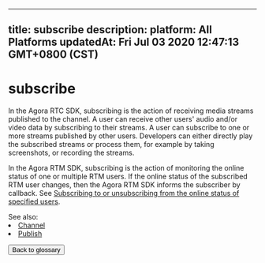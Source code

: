 
---
title: subscribe
description: 
platform: All Platforms
updatedAt: Fri Jul 03 2020 12:47:13 GMT+0800 (CST)
---
# subscribe
#### <a name="sub"></a>

In the Agora RTC SDK, subscribing is the action of receiving media streams published to the channel. A user can receive other users' audio and/or video data by subscribing to their streams. A user can subscribe to one or more streams published by other users. Developers can either directly play the subscribed streams or process them, for example by taking screenshots, or recording the streams.

In the Agora RTM SDK, subscribing is the action of monitoring the online status of one or multiple RTM users. If the online status of the subscribed RTM user changes, then the Agora RTM SDK informs the subscriber by callback. See <a href="https://docs.agora.io/en/Real-time-Messaging/API%20Reference/RTM_java/index.html#subscribe">Subscribing to or unsubscribing from the online status of specified users</a>.

<div class="alert info">See also:
	<li><a href="../../en/Agora%20Platform/terms.md">Channel</a></li>
	<li><a href="../../en/Agora%20Platform/terms.md">Publish</a></li>
</div>

<a href="../../en/Agora%20Platform/terms.md"><button>Back to glossary</button></a>

